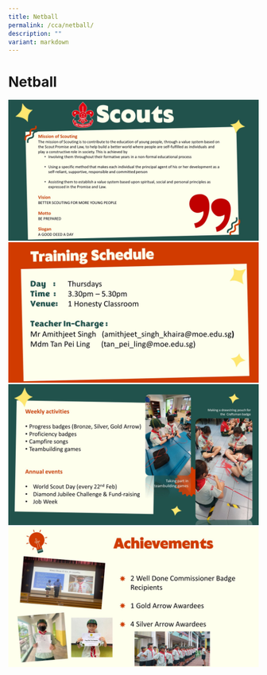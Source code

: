```yaml
---
title: Netball
permalink: /cca/netball/
description: ""
variant: markdown
---
```

# Netball

![](/images/CCAs/Scouts/2024_Scouts_Slide1.JPG)
![](/images/CCAs/Scouts/2024_Scouts_Slide2.JPG)
![](/images/CCAs/Scouts/2024_Scouts_Slide3.JPG)
![](/images/CCAs/Scouts/2024_Scouts_Slide4.JPG)